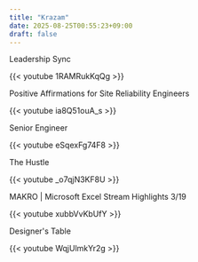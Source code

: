 ```yaml
---
title: "Krazam"
date: 2025-08-25T00:55:23+09:00
draft: false
---
```


Leadership Sync

{{< youtube 1RAMRukKqQg >}}

Positive Affirmations for Site Reliability Engineers

{{< youtube ia8Q51ouA_s >}}

Senior Engineer

{{< youtube eSqexFg74F8 >}}

The Hustle

{{< youtube _o7qjN3KF8U >}}

MAKRO | Microsoft Excel Stream Highlights 3/19

{{< youtube xubbVvKbUfY >}}

Designer's Table

{{< youtube WqjUlmkYr2g >}}